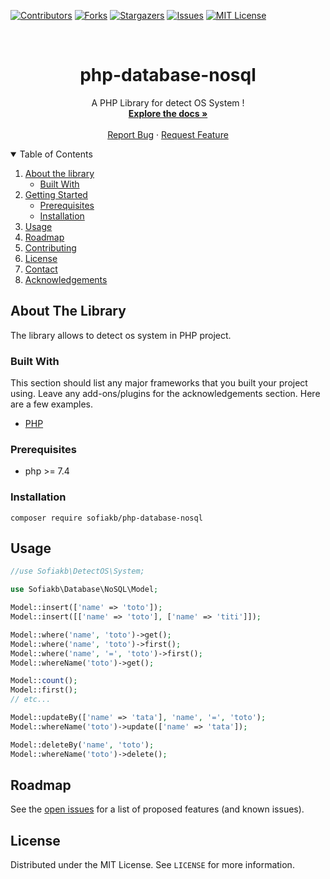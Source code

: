 [![Contributors][contributors-shield]][contributors-url]
[![Forks][forks-shield]][forks-url]
[![Stargazers][stars-shield]][stars-url]
[![Issues][issues-shield]][issues-url]
[![MIT License][license-shield]][license-url]

[comment]: <> ([![LinkedIn][linkedin-shield]][linkedin-url])



<!-- PROJECT LOGO -->
<br />
<p align="center">

  <h1 align="center">php-database-nosql</h1>

  <p align="center">
      A PHP Library for detect OS System !
      <br />
      <a href="https://github.com/sofiakb/php-database-nosql/docs"><strong>Explore the docs »</strong></a>
      <br />
      <br />
      <a href="https://github.com/sofiakb/php-database-nosql/issues">Report Bug</a>
      ·
      <a href="https://github.com/sofiakb/php-database-nosql/issues">Request Feature</a>
  </p>

</p>



<!-- TABLE OF CONTENTS -->
<details open="open">
  <summary>Table of Contents</summary>
  <ol>
    <li>
      <a href="#about-the-project">About the library</a>
      <ul>
        <li><a href="#built-with">Built With</a></li>
      </ul>
    </li>
    <li>
      <a href="#getting-started">Getting Started</a>
      <ul>
        <li><a href="#prerequisites">Prerequisites</a></li>
        <li><a href="#installation">Installation</a></li>
      </ul>
    </li>
    <li><a href="#usage">Usage</a></li>
    <li><a href="#roadmap">Roadmap</a></li>
    <li><a href="#contributing">Contributing</a></li>
    <li><a href="#license">License</a></li>
    <li><a href="#contact">Contact</a></li>
    <li><a href="#acknowledgements">Acknowledgements</a></li>
  </ol>
</details>



<!-- ABOUT THE PROJECT -->

## About The Library

The library allows to detect os system in PHP project.

### Built With

This section should list any major frameworks that you built your project using. Leave any add-ons/plugins for the
acknowledgements section. Here are a few examples.

* [PHP](https://php.net)

<!-- GETTING STARTED -->

### Prerequisites

- php >= 7.4

### Installation

```shell
composer require sofiakb/php-database-nosql
```

<!-- USAGE EXAMPLES -->

## Usage

```php
//use Sofiakb\DetectOS\System;

use Sofiakb\Database\NoSQL\Model;

Model::insert(['name' => 'toto']);
Model::insert([['name' => 'toto'], ['name' => 'titi']]);

Model::where('name', 'toto')->get();
Model::where('name', 'toto')->first();
Model::where('name', '=', 'toto')->first();
Model::whereName('toto')->get();

Model::count();
Model::first();
// etc...

Model::updateBy(['name' => 'tata'], 'name', '=', 'toto');
Model::whereName('toto')->update(['name' => 'tata']);

Model::deleteBy('name', 'toto');
Model::whereName('toto')->delete();
```

<!-- ROADMAP -->

## Roadmap

See the [open issues](https://github.com/sofiakb/php-database-nosql/issues) for a list of proposed features (and known
issues).


<!-- LICENSE -->

## License

Distributed under the MIT License. See `LICENSE` for more information.




<!-- MARKDOWN LINKS & IMAGES -->
<!-- https://www.markdownguide.org/basic-syntax/#reference-style-links -->

[contributors-shield]: https://img.shields.io/github/contributors/sofiakb/php-database-nosql.svg?style=for-the-badge

[contributors-url]: https://github.com/sofiakb/php-database-nosql/graphs/contributors

[forks-shield]: https://img.shields.io/github/forks/sofiakb/php-database-nosql.svg?style=for-the-badge

[forks-url]: https://github.com/sofiakb/php-database-nosql/network/members

[stars-shield]: https://img.shields.io/github/stars/sofiakb/php-database-nosql.svg?style=for-the-badge

[stars-url]: https://github.com/sofiakb/php-database-nosql/stargazers

[issues-shield]: https://img.shields.io/github/issues/sofiakb/php-database-nosql.svg?style=for-the-badge

[issues-url]: https://github.com/sofiakb/php-database-nosql/issues

[license-shield]: https://img.shields.io/github/license/sofiakb/php-database-nosql.svg?style=for-the-badge

[license-url]: https://github.com/sofiakb/php-database-nosql/blob/main/LICENSE

[linkedin-shield]: https://img.shields.io/badge/-LinkedIn-black.svg?style=for-the-badge&logo=linkedin&colorB=555

[linkedin-url]: https://www.linkedin.com/in/sofiane-akbly/